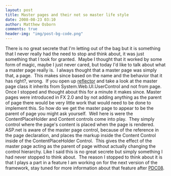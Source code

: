 ```yaml
---
layout: post
title: Master pages and their not so master life style
date: 2008-08-23 03:10
author: Matthew Osborn
comments: true
header-img: "img/post-bg-code.png"
---
```

There is no great secrete that I'm letting out of the bag but it is something that I never really had the need to stop and think about, it was just something that I took for granted.  Maybe I thought that it worked by some form of magic, maybe I just never cared, but today I'd like to talk about what a master page really is.  I always thought that a master page was simply that, a page.  This makes since based on the name and the behavior that it has right?, wrong.  If you open up <a href="http://www.red-gate.com/products/reflector/">reflector</a> and take a look at the master page class it inherits from System.Web.UI.UserControl and not from page.  Once I stopped and thought about this for a minute it makes since. Master pages were introduced in FX 2.0 and by not adding anything as the parent of page there would be very little work that would need to be done to implement this. So how do we get the master page to appear to be the parent of page you might ask yourself.  Well here is were the ContentPlaceHolder and Content controls come into play.  They simply control where the page's content is placed when the page is rendered.  ASP.net is aware of the master page control, because of the reference in the page declaration, and places the markup inside the Content Control inside of the ContentPlaceHolder Control.  This gives the effect of the master page acting as the parent of page without actually changing the control hierarchy. Like I said this is no great secrete but simply something I had never stopped to think about.  The reason I stopped to think about it is that I plays a part in a feature I am working on for the next version of the framework, stay tuned for more information about that feature after <a href="http://microsoftpdc.com/">PDC08</a>.
